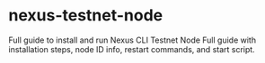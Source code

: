 # nexus-testnet-node
Full guide to install and run Nexus CLI Testnet Node
Full guide with installation steps, node ID info, restart commands, and start script.
